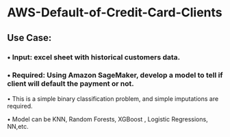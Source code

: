 # AWS-Default-of-Credit-Card-Clients
## Use Case:

### • Input: excel sheet with historical customers data.

### • Required: Using Amazon SageMaker, develop a model to tell if client will default the payment or not.

• This is a simple binary classification problem, and simple imputations are required.

• Model can be KNN, Random Forests, XGBoost , Logistic Regressions, NN,etc.
